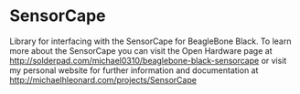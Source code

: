 SensorCape
==========

Library for interfacing with the SensorCape for BeagleBone Black. To learn more about the SensorCape you can visit the Open Hardware page at http://solderpad.com/michael0310/beaglebone-black-sensorcape or visit my personal website for further information and documentation at http://michaelhleonard.com/projects/SensorCape

